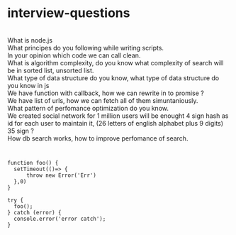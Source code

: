 # interview-questions

<br/>What is node.js
<br/>What principes do you following while writing scripts.
<br/>In your opinion which code we can call clean.
<br/>What is algorithm complexity, do you know what complexity of search will be in sorted list, unsorted list.
<br/>What type of data structure do you know, what type of data structure do you know in js
<br/>We have function with callback, how we can rewrite in to promise ?
<br/>We have list of urls, how we can fetch all of them simuntaniously.
<br/>What pattern of perfomance optimization do you know.
<br/>We created social network for 1 million users will be enought 4 sign hash as id for each user to maintain it, (26 letters of english alphabet plus 9 digits) 35 sign ?
<br/>How db search works, how to improve perfomance of search.
<code>
<pre>
function foo() {
  setTimeout(()=> {
      throw new Error('Err')
  },0)
}

try {
  foo();
} catch (error) {
  console.error('error catch');
}
</pre>
</code>
